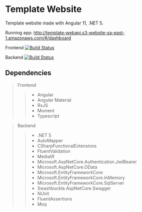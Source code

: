 # Template Website
Template website made with Angular 11, .NET 5.

Running app: http://template-webapi.s3-website-sa-east-1.amazonaws.com/#/dashboard

Frontend [![Build Status](https://netoarthur.visualstudio.com/Pipelines%20Github/_apis/build/status/template-website-dotnet?branchName=master)](https://netoarthur.visualstudio.com/Pipelines%20Github/_build/latest?definitionId=8&branchName=master)

Backend [![Build Status](https://netoarthur.visualstudio.com/Pipelines%20Github/_apis/build/status/template-website-angular?branchName=master)](https://netoarthur.visualstudio.com/Pipelines%20Github/_build/latest?definitionId=7&branchName=master)

## Dependencies
> Frontend
>> * Angular
>> * Angular Material
>> * RxJS
>> * Moment
>> * Typescript
 
> Backend
>> * .NET 5
>> * AutoMapper
>> * CSharpFunctionalExtensions
>> * FluentValidation
>> * MediatR
>> * Microsoft.AspNetCore.Authentication.JwtBearer
>> * Microsoft.AspNetCore.OData
>> * Microsoft.EntityFrameworkCore
>> * Microsoft.EntityFrameworkCore.InMemory
>> * Microsoft.EntityFrameworkCore.SqlServer
>> * Swashbuckle.AspNetCore.Swagger
>> * NUnit
>> * FluentAssertions
>> * Moq
 
